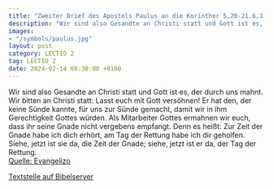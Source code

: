 ```yaml
---
title: "Zweiter Brief des Apostels Paulus an die Korinther 5,20-21.6,1-2"
description: "Wir sind also Gesandte an Christi statt und Gott ist es, der durch uns mahnt. Wir bitten an Christi statt: Lasst euch mit Gott versöhnen! Er hat den, der keine Sünde kannte, für uns zur Sünde gemacht, damit wir in ihm Gerechtigkeit Gottes würden. Als Mitarbeiter Gottes ermahnen w...."
images:
- "/symbols/paulus.jpg"
layout: post
category: LECTIO 2
tag: LECTIO 2
date: 2024-02-14 08:30:00 +0100
---
```

Wir sind also Gesandte an Christi statt und Gott ist es, der durch uns mahnt. Wir bitten an Christi statt: Lasst euch mit Gott versöhnen!
Er hat den, der keine Sünde kannte, für uns zur Sünde gemacht, damit wir in ihm Gerechtigkeit Gottes würden.
Als Mitarbeiter Gottes ermahnen wir euch, dass ihr seine Gnade nicht vergebens empfangt.<!--more-->
Denn es heißt: Zur Zeit der Gnade habe ich dich erhört, am Tag der Rettung habe ich dir geholfen. Siehe, jetzt ist sie da, die Zeit der Gnade; siehe, jetzt ist er da, der Tag der Rettung.<br>
[Quelle: Evangelizo](https://evangeliumtagfuertag.org/DE/gospel)

[Textstelle auf Bibelserver](https://www.bibleserver.com/EU/2.Korinther5,20-21.6,1-2)
